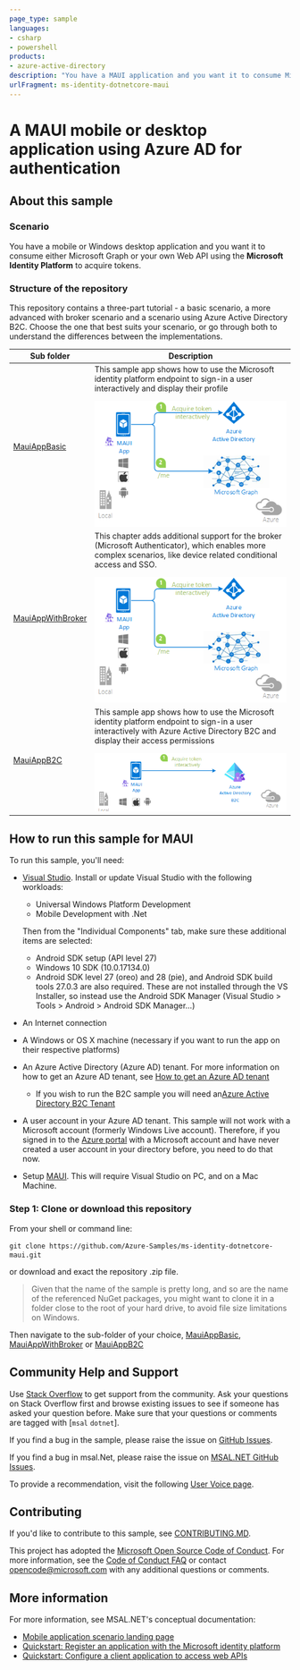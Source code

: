 ```yaml
---
page_type: sample
languages:
- csharp
- powershell
products:
- azure-active-directory
description: "You have a MAUI application and you want it to consume Microsoft Graph or your own Web Api using Microsoft Identity Platform to acquire tokens."
urlFragment: ms-identity-dotnetcore-maui
---
```


# A MAUI mobile or desktop application using Azure AD for authentication

## About this sample

### Scenario

You have a mobile or Windows desktop application and you want it to consume either Microsoft Graph or your own Web API using the **Microsoft Identity Platform** to acquire tokens.

### Structure of the repository

This repository contains a three-part tutorial - a basic scenario, a more advanced with broker scenario and a scenario using Azure Active Directory B2C. Choose the one that best suits your scenario, or go through both to understand the differences between the implementations.

Sub folder                    | Description
----------------------------- | -----------
[MauiAppBasic](https://github.com/Azure-Samples/ms-identity-dotnetcore-maui/tree/main/MauiAppBasic) | This sample app shows how to use the Microsoft identity platform endpoint to sign-in a user interactively and display their profile </p> ![Topology](./MauiAppBasic/ReadmeFiles/topology.png)
[MauiAppWithBroker](https://github.com/Azure-Samples/ms-identity-dotnetcore-maui/tree/main/MauiAppWithBroker)  | This chapter adds additional support for the broker (Microsoft Authenticator), which enables more complex scenarios, like device related conditional access and SSO. </p>  ![Topology](./MauiAppWithBroker/ReadmeFiles/topology.png)
[MauiAppB2C](https://github.com/Azure-Samples/ms-identity-dotnetcore-maui/tree/main/MauiAppB2C)  | This sample app shows how to use the Microsoft identity platform endpoint to sign-in a user interactively with Azure Active Directory B2C and display their access permissions </p>  ![Topology](./MauiAppB2C/ReadmeFiles/topology.png)

## How to run this sample for MAUI

To run this sample, you'll need:

- [Visual Studio](https://aka.ms/vsdownload). Install or update Visual Studio with the following workloads:
  - Universal Windows Platform Development
  - Mobile Development with .Net
  
  Then from the "Individual Components" tab, make sure these additional items are selected:
  - Android SDK setup (API level 27)
  - Windows 10 SDK (10.0.17134.0)
  - Android SDK level 27 (oreo) and 28 (pie), and Android SDK build tools 27.0.3 are also required. These are not installed through the VS Installer, so instead use the Android SDK Manager (Visual Studio > Tools > Android > Android SDK Manager…)
- An Internet connection
- A Windows or OS X machine (necessary if you want to run the app on their respective platforms)
- An Azure Active Directory (Azure AD) tenant. For more information on how to get an Azure AD tenant, see [How to get an Azure AD tenant](https://azure.microsoft.com/en-us/documentation/articles/active-directory-howto-tenant/)
  - If you wish to run the B2C sample you will need an[Azure Active Directory B2C Tenant](https://learn.microsoft.com/azure/active-directory-b2c/tutorial-create-tenant)
- A user account in your Azure AD tenant. This sample will not work with a Microsoft account (formerly Windows Live account). Therefore, if you signed in to the [Azure portal](https://portal.azure.com) with a Microsoft account and have never created a user account in your directory before, you need to do that now.
- Setup [MAUI](https://learn.microsoft.com/dotnet/maui/get-started/installation?tabs=vswin&view=net-maui-7.0). This will require Visual Studio on PC, and on a Mac Machine.

### Step 1:  Clone or download this repository

From your shell or command line:

```Shell
git clone https://github.com/Azure-Samples/ms-identity-dotnetcore-maui.git
```

or download and exact the repository .zip file.

> Given that the name of the sample is pretty long, and so are the name of the referenced NuGet packages, you might want to clone it in a folder close to the root of your hard drive, to avoid file size limitations on Windows.

Then navigate to the sub-folder of your choice, [MauiAppBasic](./MauiAppBasic), [MauiAppWithBroker](./MauiAppWithBroker) or [MauiAppB2C](./MauiAppB2C)

## Community Help and Support

Use [Stack Overflow](http://stackoverflow.com/questions/tagged/msal) to get support from the community.
Ask your questions on Stack Overflow first and browse existing issues to see if someone has asked your question before.
Make sure that your questions or comments are tagged with [`msal` `dotnet`].

If you find a bug in the sample, please raise the issue on [GitHub Issues](../../issues).

If you find a bug in msal.Net, please raise the issue on [MSAL.NET GitHub Issues](https://github.com/AzureAD/microsoft-authentication-library-for-dotnet/issues).

To provide a recommendation, visit the following [User Voice page](https://feedback.azure.com/forums/169401-azure-active-directory).

## Contributing

If you'd like to contribute to this sample, see [CONTRIBUTING.MD](/CONTRIBUTING.md).

This project has adopted the [Microsoft Open Source Code of Conduct](https://opensource.microsoft.com/codeofconduct/). For more information, see the [Code of Conduct FAQ](https://opensource.microsoft.com/codeofconduct/faq/) or contact [opencode@microsoft.com](mailto:opencode@microsoft.com) with any additional questions or comments.

## More information

For more information, see MSAL.NET's conceptual documentation:

- [Mobile application scenario landing page](https://docs.microsoft.com/azure/active-directory/develop/scenario-mobile-overview)
- [Quickstart: Register an application with the Microsoft identity platform](https://docs.microsoft.com/azure/active-directory/develop/quickstart-register-app)
- [Quickstart: Configure a client application to access web APIs](https://docs.microsoft.com/azure/active-directory/develop/quickstart-configure-app-access-web-apis)
